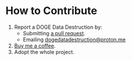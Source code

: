 # How to Contribute

1. Report a DOGE Data Destruction by:
   * Submitting [a pull request](https://github.com/rebeccawilliams/dogedatadestruction).&#x20;
   * Emailing [dogedatadestruction@proton.me](mailto:dogedatadestruction@proton.me)
2. [Buy me a coffee](https://buymeacoffee.com/rebeccawilliams).
3. Adopt the whole project.&#x20;
